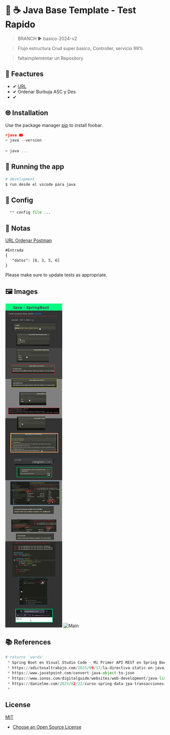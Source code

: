 

# 💎 ☕ Java Base Template - Test Rapido

> BRANCH ▶️ basico-2024-v2

> Flujo estructura Crud super basico, Controller, servicio 99%

> faltaimplementar un Repository

## 📌 Feactures

 * ✔ [URL](http://localhost:8080/api/v1/inicio)
 * ✔ Ordenar Burbuja ASC y Des
 * ✔ 

## 🌐 Installation

Use the package manager [pip](https://pip.pypa.io/en/stable/) to install foobar.

```c
#java 📟
> java --version

> java ...
```

## 🔰 Running the app

```bash
# development
$ run desde el vscode para java

```

## 📐 Config
```python
  ** config file ...
```

## 📝 Notas

[URL Ordenar Postman](http://localhost:8080/api/v1/ordenar)
```
#Entrada
{
   "datos": [8, 3, 5, 6]
}
```

Please make sure to update tests as appropriate.

## 🖼 Images
  <img src=main.jpg alt="Main"/>
  <img src=main2.jpg alt="Main"/>

## 📚 References

```python
# returns 'words'
 * Spring Boot en Visual Studio Code - Mi Primer API REST en Spring Boot en menos de 5 minutos - YT
 * https://adictosaltrabajo.com/2015/09/17/la-directiva-static-en-java/
 * https://www.javatpoint.com/convert-java-object-to-json
 * https://www.ionos.com/digitalguide/websites/web-development/java-list/
 * https://danielme.com/2023/02/22/curso-spring-data-jpa-transacciones-propagacion-excepciones/
 * 

```

## License

[MIT](https://choosealicense.com/licenses/mit/)

* [Choose an Open Source License](https://choosealicense.com)